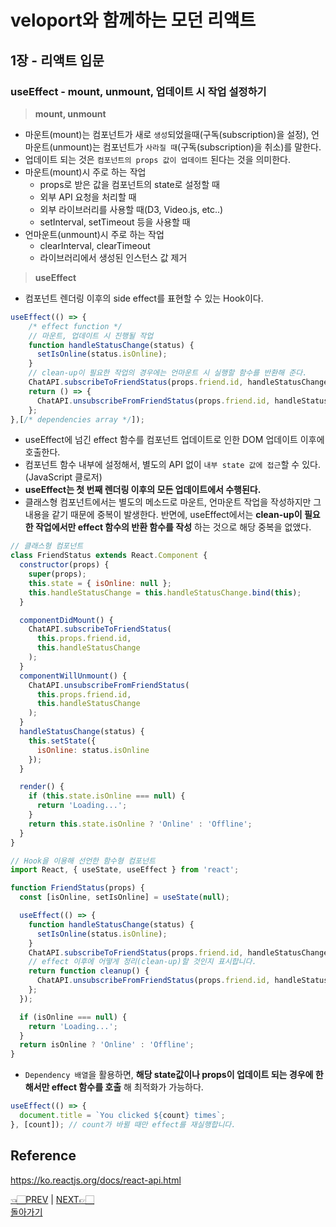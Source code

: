 # veloport와 함께하는 모던 리액트
## 1장 - 리액트 입문
### useEffect - mount, unmount, 업데이트 시 작업 설정하기
>  __mount, unmount__
- 마운트(mount)는 컴포넌트가 새로 `생성`되었을때(구독(subscription)을 설정), 언마운트(unmount)는 컴포넌트가 `사라질 때`(구독(subscription)을 취소)를 말한다.
- 업데이트 되는 것은 `컴포넌트의 props 값이 업데이트` 된다는 것을 의미한다.
- 마운트(mount)시 주로 하는 작업
  - props로 받은 값을 컴포넌트의 state로 설정할 때
  - 외부 API 요청을 처리할 때
  - 외부 라이브러리를 사용할 때(D3, Video.js, etc..)
  - setInterval, setTimeout 등을 사용할 때
- 언마운트(unmount)시 주로 하는 작업
  - clearInterval, clearTimeout
  - 라이브러리에서 생성된 인스턴스 값 제거

> __useEffect__
- 컴포넌트 렌더링 이후의 side effect를 표현할 수 있는 Hook이다.
```javascript
useEffect(() => {
    /* effect function */
    // 마운트, 업데이트 시 진행될 작업
    function handleStatusChange(status) {
      setIsOnline(status.isOnline);
    }
    // clean-up이 필요한 작업의 경우에는 언마운트 시 실행할 함수를 반환해 준다.
    ChatAPI.subscribeToFriendStatus(props.friend.id, handleStatusChange);
    return () => {
      ChatAPI.unsubscribeFromFriendStatus(props.friend.id, handleStatusChange);
    };
},[/* dependencies array */]);
```
- useEffect에 넘긴 effect 함수를 컴포넌트 업데이트로 인한 DOM 업데이트 이후에 호출한다.
- 컴포넌트 함수 내부에 설정해서, 별도의 API 없이 `내부 state 값에 접근`할 수 있다.(JavaScript 클로저)
- __useEffect는 첫 번째 렌더링 이후의 모든 업데이트에서 수행된다.__
- 클래스형 컴포넌트에서는 별도의 메소드로 마운트, 언마운트 작업을 작성하지만 그 내용을 같기 때문에 중복이 발생한다. 반면에, useEffect에서는 __clean-up이 필요한 작업에서만 effect 함수의 반환 함수를 작성__ 하는 것으로 해당 중복을 없앴다.
```javascript
// 클래스형 컴포넌트
class FriendStatus extends React.Component {
  constructor(props) {
    super(props);
    this.state = { isOnline: null };
    this.handleStatusChange = this.handleStatusChange.bind(this);
  }

  componentDidMount() {
    ChatAPI.subscribeToFriendStatus(
      this.props.friend.id,
      this.handleStatusChange
    );
  }
  componentWillUnmount() {
    ChatAPI.unsubscribeFromFriendStatus(
      this.props.friend.id,
      this.handleStatusChange
    );
  }
  handleStatusChange(status) {
    this.setState({
      isOnline: status.isOnline
    });
  }

  render() {
    if (this.state.isOnline === null) {
      return 'Loading...';
    }
    return this.state.isOnline ? 'Online' : 'Offline';
  }
}
```

```javascript
// Hook을 이용해 선언한 함수형 컴포넌트
import React, { useState, useEffect } from 'react';

function FriendStatus(props) {
  const [isOnline, setIsOnline] = useState(null);

  useEffect(() => {
    function handleStatusChange(status) {
      setIsOnline(status.isOnline);
    }
    ChatAPI.subscribeToFriendStatus(props.friend.id, handleStatusChange);
    // effect 이후에 어떻게 정리(clean-up)할 것인지 표시합니다.
    return function cleanup() {
      ChatAPI.unsubscribeFromFriendStatus(props.friend.id, handleStatusChange);
    };
  });

  if (isOnline === null) {
    return 'Loading...';
  }
  return isOnline ? 'Online' : 'Offline';
}
```
- `Dependency 배열`을 활용하면, __해당 state값이나 props이 업데이트 되는 경우에 한해서만 effect 함수를 호출__ 해 최적화가 가능하다.
```javascript
useEffect(() => {
  document.title = `You clicked ${count} times`;
}, [count]); // count가 바뀔 때만 effect를 재실행합니다.
``` 

## Reference
<https://ko.reactjs.org/docs/react-api.html>
<br>

[👈🏻PREV](https://github.com/ss-won/veloport-react/blob/master/Ch1/md/9.md) |
[NEXT👉🏻](https://github.com/ss-won/veloport-react/blob/master/Ch1/md/11.md) <br>
[돌아가기](https://github.com/ss-won/veloport-react)